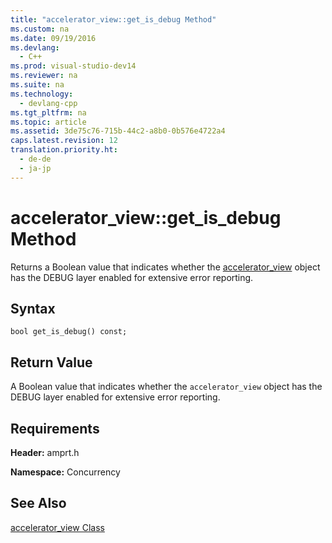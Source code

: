 ```yaml
---
title: "accelerator_view::get_is_debug Method"
ms.custom: na
ms.date: 09/19/2016
ms.devlang: 
  - C++
ms.prod: visual-studio-dev14
ms.reviewer: na
ms.suite: na
ms.technology: 
  - devlang-cpp
ms.tgt_pltfrm: na
ms.topic: article
ms.assetid: 3de75c76-715b-44c2-a8b0-0b576e4722a4
caps.latest.revision: 12
translation.priority.ht: 
  - de-de
  - ja-jp
---
```

# accelerator_view::get_is_debug Method
Returns a Boolean value that indicates whether the [accelerator_view](../vs140/accelerator_view-Class.md) object has the DEBUG layer enabled for extensive error reporting.  
  
## Syntax  
  
```  
bool get_is_debug() const;  
```  
  
## Return Value  
 A Boolean value that indicates whether the `accelerator_view` object has the DEBUG layer enabled for extensive error reporting.  
  
## Requirements  
 **Header:** amprt.h  
  
 **Namespace:** Concurrency  
  
## See Also  
 [accelerator_view Class](../vs140/accelerator_view-Class.md)